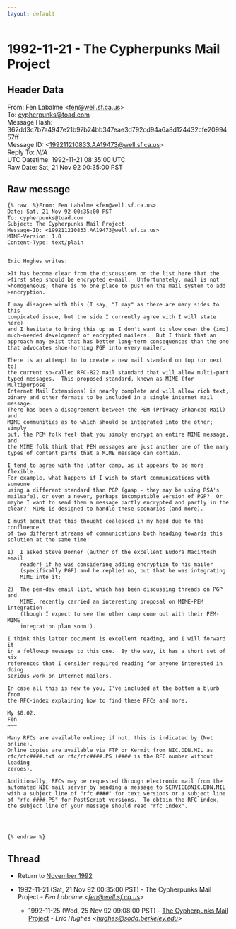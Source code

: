 ```yaml
---
layout: default
---
```


# 1992-11-21 - The Cypherpunks Mail Project

## Header Data

From: Fen Labalme \<fen@well.sf.ca.us\><br>
To: cypherpunks@toad.com<br>
Message Hash: 362dd3c7b7a4947e21b97b24bb347eae3d792cd94a6a8d124432cfe2099457ff<br>
Message ID: \<199211210833.AA19473@well.sf.ca.us\><br>
Reply To: _N/A_<br>
UTC Datetime: 1992-11-21 08:35:00 UTC<br>
Raw Date: Sat, 21 Nov 92 00:35:00 PST<br>

## Raw message

```
{% raw  %}From: Fen Labalme <fen@well.sf.ca.us>
Date: Sat, 21 Nov 92 00:35:00 PST
To: cypherpunks@toad.com
Subject: The Cypherpunks Mail Project
Message-ID: <199211210833.AA19473@well.sf.ca.us>
MIME-Version: 1.0
Content-Type: text/plain


Eric Hughes writes:

>It has become clear from the discussions on the list here that the
>first step should be encrypted e-mail.  Unfortunately, mail is not
>homogeneous; there is no one place to push on the mail system to add
>encryption.

I may disagree with this (I say, "I may" as there are many sides to this
compicated issue, but the side I currently agree with I will state here)
and I hesitate to bring this up as I don't want to slow down the (imo) 
much-needed development of encrypted mailers.  But I think that an 
approach may exist that has better long-term consequences than the one
that advocates shoe-horning PGP into every mailer.

There is an attempt to to create a new mail standard on top (or next to)
the current so-called RFC-822 mail standard that will allow multi-part
typed messages.  This proposed standard, known as MIME (for Multipurpose
Internet Mail Extensions) is nearly complete and will allow rich text,
binary and other formats to be included in a single internet mail message.
There has been a disagreement between the PEM (Privacy Enhanced Mail) and
MIME communities as to which should be integrated into the other;  simply
put, the PEM folk feel that you simply encrypt an entire MIME message, and
the MIME folk think that PEM messages are just another one of the many
types of content parts that a MIME message can contain.

I tend to agree with the latter camp, as it appears to be more flexible.
For example, what happens if I wish to start communications with someone
using a different standard than PGP (gasp - they may be using RSA's
mailsafe), or even a newer, perhaps incompatible version of PGP?  Or 
maybe I want to send them a message partly encrypted and partly in the 
clear?  MIME is designed to handle these scenarios (and more).

I must admit that this thought coalesced in my head due to the confluence 
of two different streams of communications both heading towards this
solution at the same time:

1)  I asked Steve Dorner (author of the excellent Eudora Macintosh email 
    reader) if he was considering adding encryption to his mailer 
    (specifically PGP) and he replied no, but that he was integrating 
    MIME into it;
    
2)  The pem-dev email list, which has been discussing threads on PGP and 
    MIME, recently carried an interesting proposal on MIME-PEM integration
    (though I expect to see the other camp come out with their PEM-MIME 
    integration plan soon!).
    
I think this latter document is excellent reading, and I will forward it 
in a followup message to this one.  By the way, it has a short set of six
references that I consider required reading for anyone interested in doing
serious work on Internet mailers.

In case all this is new to you, I've included at the bottom a blurb from
the RFC-index explaining how to find these RFCs and more.

My $0.02.
Fen
~~~

Many RFCs are available online; if not, this is indicated by (Not online). 
Online copies are available via FTP or Kermit from NIC.DDN.MIL as 
rfc/rfc####.txt or rfc/rfc####.PS (#### is the RFC number without leading 
zeroes).

Additionally, RFCs may be requested through electronic mail from the
automated NIC mail server by sending a message to SERVICE@NIC.DDN.MIL
with a subject line of "rfc ####" for text versions or a subject line
of "rfc ####.PS" for PostScript versions.  To obtain the RFC index,
the subject line of your message should read "rfc index".




{% endraw %}
```

## Thread

+ Return to [November 1992](/years/1992/11)

+ 1992-11-21 (Sat, 21 Nov 92 00:35:00 PST) - The Cypherpunks Mail Project - _Fen Labalme \<fen@well.sf.ca.us\>_
  + 1992-11-25 (Wed, 25 Nov 92 09:08:00 PST) - [The Cypherpunks Mail Project](/years/1992/11/6e25f807a63a6ca5de8b680b831583a892748e17f8ae920923be0ce5a07fd4e1) - _Eric Hughes \<hughes@soda.berkeley.edu\>_

